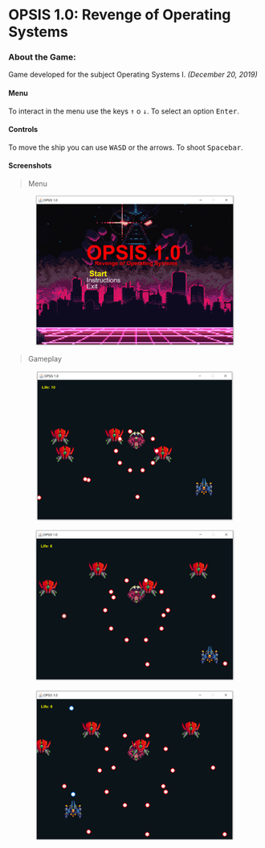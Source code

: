 # OPSIS 1.0: Revenge of Operating Systems
 
### About the Game:

Game developed for the subject Operating Systems I. _(December 20, 2019)_ 

#### Menu

To interact in the menu use the keys <kbd>↑</kbd> o <kbd>↓</kbd>. To select an option <kbd>Enter</kbd>.

#### Controls

To move the ship  you can use <kbd>W</kbd><kbd>A</kbd><kbd>S</kbd><kbd>D</kbd> or the arrows. To shoot <kbd>Spacebar</kbd>.

#### Screenshots

> Menu

<p align="center">
<img src="https://raw.githubusercontent.com/toborochi/Multithreading-Danmaku/master/screenshots/1576837599402.png" height="300px" />
</p>

> Gameplay 

<p align="center">
<img src="https://raw.githubusercontent.com/toborochi/Multithreading-Danmaku/master/screenshots/1576837699546.png" height="300px" />
</p>


<p align="center">
<img src="https://raw.githubusercontent.com/toborochi/Multithreading-Danmaku/master/screenshots/1576837804171.png" height="300px" />
</p>


<p align="center">
<img src="https://raw.githubusercontent.com/toborochi/Multithreading-Danmaku/master/screenshots/1576837804174.png" height="300px" />
</p>

